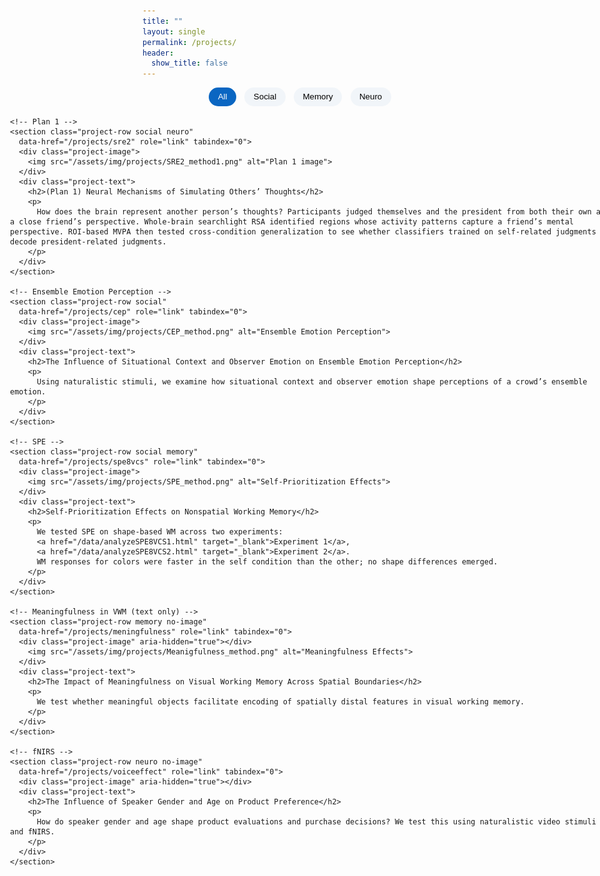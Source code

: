 ```yaml
---
title: ""
layout: single
permalink: /projects/
header:
  show_title: false
---
```


<!-- ====== Filters ====== -->
<div class="project-filters">
  <button class="filter-button active" onclick="filterSelection('all', this)">All</button>
  <button class="filter-button" onclick="filterSelection('social', this)">Social</button>
  <button class="filter-button" onclick="filterSelection('memory', this)">Memory</button>
  <button class="filter-button" onclick="filterSelection('neuro', this)">Neuro</button>
</div>

<!-- ====== OUTER (full-bleed escape) + INNER (max width with small gutters) ====== -->
<div class="projects-outer">
  <div class="projects">

    <!-- Plan 1 -->
    <section class="project-row social neuro"
      data-href="/projects/sre2" role="link" tabindex="0">
      <div class="project-image">
        <img src="/assets/img/projects/SRE2_method1.png" alt="Plan 1 image">
      </div>
      <div class="project-text">
        <h2>(Plan 1) Neural Mechanisms of Simulating Others’ Thoughts</h2>
        <p>
          How does the brain represent another person’s thoughts? Participants judged themselves and the president from both their own and a close friend’s perspective. Whole-brain searchlight RSA identified regions whose activity patterns capture a friend’s mental perspective. ROI-based MVPA then tested cross-condition generalization to see whether classifiers trained on self-related judgments decode president-related judgments.
        </p>
      </div>
    </section>

    <!-- Ensemble Emotion Perception -->
    <section class="project-row social"
      data-href="/projects/cep" role="link" tabindex="0">
      <div class="project-image">
        <img src="/assets/img/projects/CEP_method.png" alt="Ensemble Emotion Perception">
      </div>
      <div class="project-text">
        <h2>The Influence of Situational Context and Observer Emotion on Ensemble Emotion Perception</h2>
        <p>
          Using naturalistic stimuli, we examine how situational context and observer emotion shape perceptions of a crowd’s ensemble emotion.
        </p>
      </div>
    </section>

    <!-- SPE -->
    <section class="project-row social memory"
      data-href="/projects/spe8vcs" role="link" tabindex="0">
      <div class="project-image">
        <img src="/assets/img/projects/SPE_method.png" alt="Self-Prioritization Effects">
      </div>
      <div class="project-text">
        <h2>Self-Prioritization Effects on Nonspatial Working Memory</h2>
        <p>
          We tested SPE on shape-based WM across two experiments:
          <a href="/data/analyzeSPE8VCS1.html" target="_blank">Experiment 1</a>,
          <a href="/data/analyzeSPE8VCS2.html" target="_blank">Experiment 2</a>.
          WM responses for colors were faster in the self condition than the other; no shape differences emerged.
        </p>
      </div>
    </section>

    <!-- Meaningfulness in VWM (text only) -->
    <section class="project-row memory no-image"
      data-href="/projects/meningfulness" role="link" tabindex="0">
      <div class="project-image" aria-hidden="true"></div>
        <img src="/assets/img/projects/Meanigfulness_method.png" alt="Meaningfulness Effects">
      </div>
      <div class="project-text">
        <h2>The Impact of Meaningfulness on Visual Working Memory Across Spatial Boundaries</h2>
        <p>
          We test whether meaningful objects facilitate encoding of spatially distal features in visual working memory.
        </p>
      </div>
    </section>

    <!-- fNIRS -->
    <section class="project-row neuro no-image"
      data-href="/projects/voiceeffect" role="link" tabindex="0">
      <div class="project-image" aria-hidden="true"></div>
      <div class="project-text">
        <h2>The Influence of Speaker Gender and Age on Product Preference</h2>
        <p>
          How do speaker gender and age shape product evaluations and purchase decisions? We test this using naturalistic video stimuli and fNIRS.
        </p>
      </div>
    </section>

  </div>
</div>

<!-- ====== JS: row links + filters ====== -->
<script>
function enableRowLinks(){
  document.querySelectorAll('.project-row[data-href]').forEach(row => {
    const go = () => window.location.href = row.dataset.href;
    row.addEventListener('click', e => {
      if (e.target.closest('a')) return; // 내부 앵커는 그대로 작동
      go();
    });
    row.addEventListener('keydown', e => {
      if (e.key === 'Enter' || e.key === ' ') { e.preventDefault(); go(); }
    });
    row.style.cursor = 'pointer';
  });
}

function filterSelection(category, btn) {
  const rows = document.querySelectorAll('.project-row');
  rows.forEach(row => {
    const show = (category === 'all') || row.classList.contains(category);
    row.style.display = show ? '' : 'none';
  });
  document.querySelectorAll('.filter-button').forEach(b => b.classList.remove('active'));
  if (btn) btn.classList.add('active');
}

document.addEventListener('DOMContentLoaded', () => {
  enableRowLinks();
  filterSelection('all', document.querySelector('.filter-button'));
});
</script>

<style>
/* ========= Filters ========= */
.project-filters{
  text-align:center;
  margin:.25rem 0 1rem;
}
.filter-button{
  padding:.45rem .9rem;
  margin:0 .3rem;
  background:#f1f5f9;
  border:0;
  border-radius:999px;
  cursor:pointer;
  font-weight:500;
  transition:background .2s;
}
.filter-button:hover{ background:#e6edf5; }
.filter-button.active{ background:#0a66c2; color:#fff; }

/* ========= Full-bleed escape (outer), centered inner with small gutters ========= */
.projects-outer{
  width:100vw;
  margin-left:calc(50% - 50vw);
  margin-right:calc(50% - 50vw);
}
.projects{
  width:100%;
  max-width:1400px;   /* 전체 최대 폭 */
  margin:0 auto;      /* 가운데 정렬 */
  padding:0 2rem;     /* 양 끝에 '조금' 여백 */
}

/* ========= Grid: 이미지 39% / 텍스트 61%, 위쪽 정렬 ========= */
.project-row{
  display:grid;
  grid-template-columns:minmax(0,39%) minmax(0,61%);
  align-items:start;
  gap:1.75rem;
  padding:1.25rem 0 2rem;
  transition:background-color .18s ease;
}
.project-row + .project-row{ border-top:1px solid #e9edf3; }
.project-row:hover{ background:#f9fafb; }

/* ========= 이미지: 비율 유지(잘림 없음) ========= */
.project-image{ display:flex; align-items:flex-start; justify-content:center; }
.project-image img{
  width:100%;
  height:auto;          /* 원본 비율 유지 */
  object-fit:contain;   /* 잘리지 않게 */
  max-height:420px;     /* 통일된 최대 높이 (필요시 360~480으로 조절) */
  border-radius:6px;
}

/* ========= 텍스트 ========= */
.project-text{ display:flex; flex-direction:column; justify-content:flex-start; }
.project-text h2{
  margin:0 0 .4rem;
  font-weight:600;
  font-size:clamp(1rem, 0.55vw + 0.95rem, 1.28rem); /* 제목 살짝 작게 */
  line-height:1.25;
  letter-spacing:-0.01em;
  color:#0f172a;
}
.project-text p{
  margin:0;
  max-width:60ch;       /* 가독성 좋은 줄길이 */
  line-height:1.85;
  font-size:clamp(.98rem, 0.35vw + .9rem, 1.08rem);
  color:#374151;
}
.project-text a{ color:#0a6cff; text-decoration:underline; }

/* ========= 이미지 없는 항목도 레이아웃 유지 ========= */
.project-row.no-image .project-image{
  min-height:180px;     /* 너무 납작해지지 않도록만 */
}

/* ========= 모바일 ========= */
@media (max-width: 960px){
  .projects{ padding:0 1rem; }
  .project-row{ grid-template-columns:1fr; gap:1rem; }
  .project-image img{ max-height:280px; }
  .project-text p{ max-width:65ch; }
}

/* ========= (선택) 다크 모드 대비 ========= */
@media (prefers-color-scheme: dark){
  .project-row + .project-row{ border-top:1px solid #2a2f3a; }
  .project-row:hover{ background:#161a22; }
  .project-text h2{ color:#e5e7eb; }
  .project-text p{ color:#cbd5e1; }
  .filter-button{ background:#1f2937; color:#e5e7eb; }
  .filter-button.active{ background:#2563eb; color:#fff; }
}
</style>
